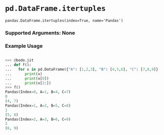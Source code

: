 # `pd.DataFrame.itertuples`

`pandas.DataFrame.itertuples(index=True, name='Pandas')`

### Supported Arguments: None

### Example Usage

```py

>>> @bodo.jit
... def f():
...   for x in pd.DataFrame({"A": [1,2,3], "B": [4,5,6], "C": [7,8,9]}).itertuples():
...      print(x)
...      print(x[0])
...      print(x[2:])
>>> f()
Pandas(Index=0, A=1, B=4, C=7)
0
(4, 7)
Pandas(Index=1, A=2, B=5, C=8)
1
(5, 8)
Pandas(Index=2, A=3, B=6, C=9)
2
(6, 9)
```
